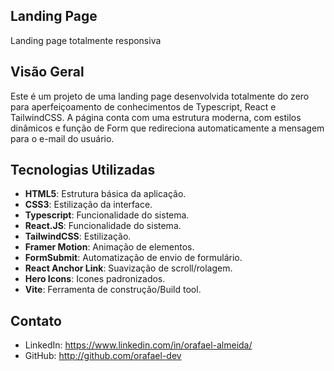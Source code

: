 ## Landing Page

Landing page totalmente responsiva

## Visão Geral

Este é um projeto de uma landing page desenvolvida totalmente do zero para aperfeiçoamento de conhecimentos de Typescript, React e TailwindCSS.
A página conta com uma estrutura moderna, com estilos dinâmicos e função de Form que redireciona automaticamente a mensagem para o e-mail do usuário.

## Tecnologias Utilizadas

- **HTML5**: Estrutura básica da aplicação.
- **CSS3**: Estilização da interface.
- **Typescript**: Funcionalidade do sistema.
- **React.JS**: Funcionalidade do sistema.
- **TailwindCSS**: Estilização.
- **Framer Motion**: Animação de elementos.
- **FormSubmit**: Automatização de envio de formulário.
- **React Anchor Link**: Suavização de scroll/rolagem.
- **Hero Icons**: Icones padronizados.
- **Vite**: Ferramenta de construção/Build tool.


## Contato

- LinkedIn: https://www.linkedin.com/in/orafael-almeida/
- GitHub: http://github.com/orafael-dev
